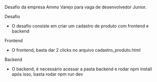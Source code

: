 Desafio da empresa Ammo Varejo para vaga de desenvolvedor Junior.

Desafio
  - O desafio consiste em criar um cadastro de produto com frontend e backend

Frontend
  - O frontend, basta dar 2 clicks no arquivo cadastro_produto.html

Backend
  - O backend, é necessário acessar a pasta backend e rodar npm install após isso, basta rodar npm run dev